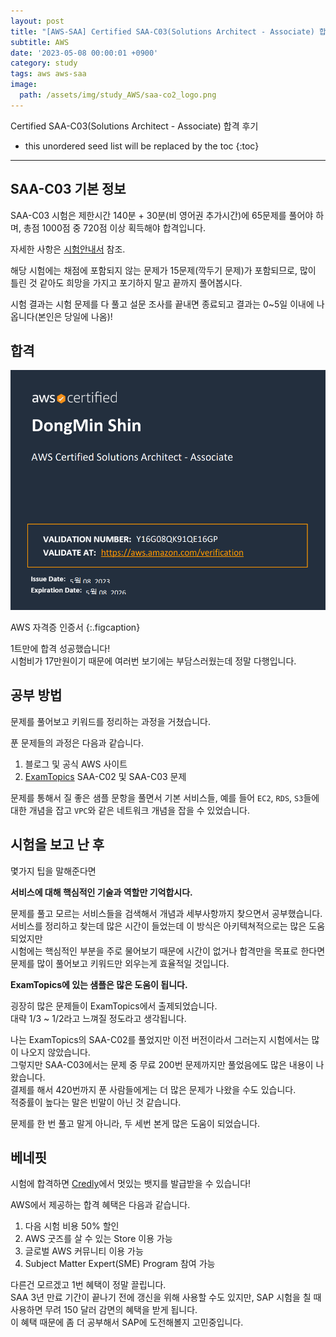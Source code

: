 ```yaml
---
layout: post
title: "[AWS-SAA] Certified SAA-C03(Solutions Architect - Associate) 합격 후기"
subtitle: AWS
date: '2023-05-08 00:00:01 +0900'
category: study
tags: aws aws-saa
image:
  path: /assets/img/study_AWS/saa-co2_logo.png
---
```


Certified SAA-C03(Solutions Architect - Associate) 합격 후기

<!--more-->

* this unordered seed list will be replaced by the toc
{:toc}

<hr/>

## SAA-C03 기본 정보

SAA-C03 시험은 제한시간 140분 + 30분(비 영어권 추가시간)에 65문제를 풀어야 하며, 총점 1000점 중 720점 이상 획득해야 합격입니다.

자세한 사항은 [시험안내서](https://d1.awsstatic.com/ko_KR/training-and-certification/docs-sa-assoc/AWS-Certified-Solutions-Architect-Associate_Exam-Guide.pdf) 참조.

해당 시험에는 채점에 포함되지 않는 문제가 15문제(깍두기 문제)가 포함되므로, 많이 틀린 것 같아도 희망을 가지고 포기하지 말고 끝까지 풀어봅시다.

시험 결과는 시험 문제를 다 풀고 설문 조사를 끝내면 종료되고 결과는 0~5일 이내에 나옵니다(본인은 당일에 나옴)!

## 합격

![archi](/assets/img/study_AWS/[AWS]_Certified_SAA-C02(Solutions_Architect_-_Associate)_합격_후기/AWS_Certified_Solutions_Architect_-_Associate_certificate.png)

AWS 자격증 인증서
{:.figcaption}

1트만에 합격 성공했습니다! <br>
시험비가 17만원이기 때문에 여러번 보기에는 부담스러웠는데 정말 다행입니다. <br>

## 공부 방법

문제를 풀어보고 키워드를 정리하는 과정을 거쳤습니다.

푼 문제들의 과정은 다음과 같습니다.

1. 블로그 및 공식 AWS 사이트
2. [ExamTopics](https://www.examtopics.com/exams/amazon/) SAA-C02 및 SAA-C03 문제

문제를 통해서 질 좋은 샘플 문항을 풀면서 기본 서비스들, 예를 들어 `EC2`, `RDS`, `S3`들에 대한 개념을 잡고 `VPC`와 같은 네트워크 개념을 잡을 수 있었습니다.

## 시험을 보고 난 후

몇가지 팁을 말해준다면

**서비스에 대해 핵심적인 기술과 역할만 기억합시다.**

문제를 풀고 모르는 서비스들을 검색해서 개념과 세부사항까지 찾으면서 공부했습니다. <br>
서비스를 정리하고 찾는데 많은 시간이 들었는데 이 방식은 아키텍쳐적으로는 많은 도움되었지만 <br>
시험에는 핵심적인 부분을 주로 물어보기 때문에 시간이 없거나 합격만을 목표로 한다면 문제를 많이 풀어보고 키워드만 외우는게 효율적일 것입니다.

**ExamTopics에 있는 샘플은 많은 도움이 됩니다.**

굉장히 많은 문제들이 ExamTopics에서 출제되었습니다. <br>
대략 1/3 ~ 1/2라고 느껴질 정도라고 생각됩니다.

나는 ExamTopics의 SAA-C02를 풀었지만 이전 버전이라서 그러는지 시험에서는 많이 나오지 않았습니다. <br>
그렇지만 SAA-C03에서는 문제 중 무료 200번 문제까지만 풀었음에도 많은 내용이 나왔습니다. <br>
결제를 해서 420번까지 푼 사람들에게는 더 많은 문제가 나왔을 수도 있습니다. <br>
적중률이 높다는 말은 빈말이 아닌 것 같습니다.

문제를 한 번 풀고 말게 아니라, 두 세번 본게 많은 도움이 되었습니다.

## 베네핏

<div data-iframe-width="300" data-iframe-height="240" data-share-badge-id="1e6da221-09db-4388-8d5b-8411f4a8c515" data-share-badge-host="https://www.credly.com"></div><script type="text/javascript" async src="//cdn.credly.com/assets/utilities/embed.js"></script>

시험에 합격하면 [Credly](https://www.credly.com/badges/034b9317-3053-4b6d-9433-9d6197b80baf/public_url)에서 멋있는 뱃지를 발급받을 수 있습니다!

AWS에서 제공하는 합격 혜택은 다음과 같습니다.

1. 다음 시험 비용 50% 할인
2. AWS 굿즈를 살 수 있는 Store 이용 가능
3. 글로벌 AWS 커뮤니티 이용 가능
4. Subject Matter Expert(SME) Program 참여 가능

다른건 모르겠고 1번 혜택이 정말 끌립니다.<br>
SAA 3년 만료 기간이 끝나기 전에 갱신을 위해 사용할 수도 있지만, SAP 시험을 칠 때 사용하면 무려 150 달러 감면의 혜택을 받게 됩니다.<br>
이 혜택 때문에 좀 더 공부해서 SAP에 도전해볼지 고민중입니다. <br>